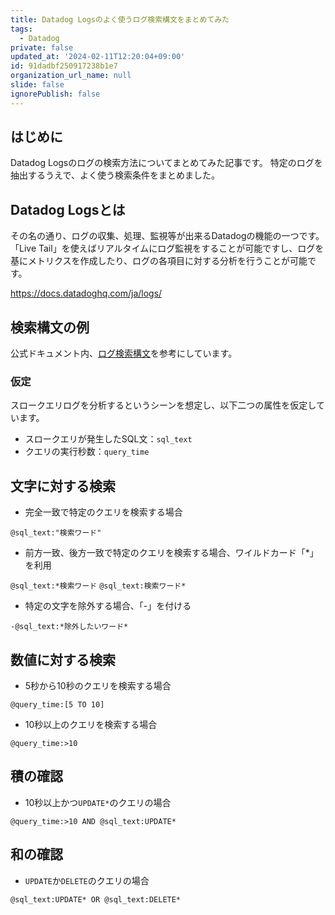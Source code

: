 ```yaml
---
title: Datadog Logsのよく使うログ検索構文をまとめてみた
tags:
  - Datadog
private: false
updated_at: '2024-02-11T12:20:04+09:00'
id: 91dadbf250917238b1e7
organization_url_name: null
slide: false
ignorePublish: false
---
```

## はじめに

Datadog Logsのログの検索方法についてまとめてみた記事です。
特定のログを抽出するうえで、よく使う検索条件をまとめました。

## Datadog Logsとは

その名の通り、ログの収集、処理、監視等が出来るDatadogの機能の一つです。
「Live Tail」を使えばリアルタイムにログ監視をすることが可能ですし、ログを基にメトリクスを作成したり、ログの各項目に対する分析を行うことが可能です。

<https://docs.datadoghq.com/ja/logs/>

## 検索構文の例

公式ドキュメント内、[ログ検索構文](https://docs.datadoghq.com/ja/logs/explorer/search_syntax/)を参考にしています。

### 仮定

スロークエリログを分析するというシーンを想定し、以下二つの属性を仮定しています。

- スロークエリが発生したSQL文：`sql_text`
- クエリの実行秒数：`query_time`

## 文字に対する検索

- 完全一致で特定のクエリを検索する場合

`@sql_text:"検索ワード"`

- 前方一致、後方一致で特定のクエリを検索する場合、ワイルドカード「*」を利用

`@sql_text:*検索ワード`
`@sql_text:検索ワード*`

- 特定の文字を除外する場合、「-」を付ける

`-@sql_text:*除外したいワード*`

## 数値に対する検索

- 5秒から10秒のクエリを検索する場合

`@query_time:[5 TO 10]`

- 10秒以上のクエリを検索する場合

`@query_time:>10`

## 積の確認

- 10秒以上かつ`UPDATE*`のクエリの場合

`@query_time:>10 AND @sql_text:UPDATE*`

## 和の確認

- `UPDATE`か`DELETE`のクエリの場合

`@sql_text:UPDATE* OR @sql_text:DELETE*`
